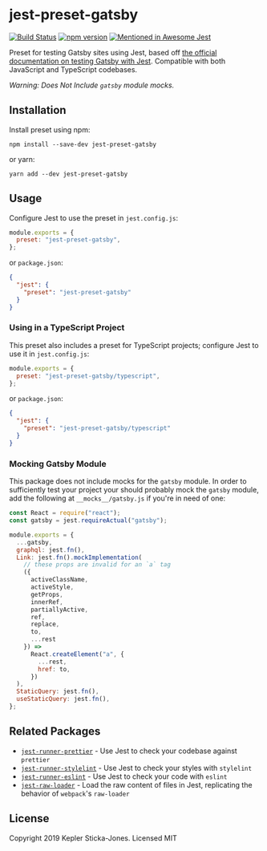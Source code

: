# jest-preset-gatsby

[![Build Status](https://travis-ci.org/keplersj/jest-preset-gatsby.svg?branch=master)](https://travis-ci.org/keplersj/jest-preset-gatsby)
[![npm version](https://badge.fury.io/js/jest-preset-gatsby.svg)](https://badge.fury.io/js/jest-preset-gatsby)
[![Mentioned in Awesome Jest](https://awesome.re/mentioned-badge.svg)](https://github.com/jest-community/awesome-jest)

Preset for testing Gatsby sites using Jest, based off [the official documentation on testing Gatsby with Jest](https://www.gatsbyjs.org/docs/unit-testing/). Compatible with both JavaScript and TypeScript codebases.

_Warning: Does Not Include `gatsby` module mocks._

## Installation

Install preset using npm:

```shell
npm install --save-dev jest-preset-gatsby
```

or yarn:

```shell
yarn add --dev jest-preset-gatsby
```

## Usage

Configure Jest to use the preset in `jest.config.js`:

```js
module.exports = {
  preset: "jest-preset-gatsby",
};
```

or `package.json`:

```json
{
  "jest": {
    "preset": "jest-preset-gatsby"
  }
}
```

### Using in a TypeScript Project

This preset also includes a preset for TypeScript projects; configure Jest to use it in `jest.config.js`:

```js
module.exports = {
  preset: "jest-preset-gatsby/typescript",
};
```

or `package.json`:

```json
{
  "jest": {
    "preset": "jest-preset-gatsby/typescript"
  }
}
```

### Mocking Gatsby Module

This package does not include mocks for the `gatsby` module. In order to sufficiently test your project your should probably mock the `gatsby` module, add the following at `__mocks__/gatsby.js` if you're in need of one:

```js
const React = require("react");
const gatsby = jest.requireActual("gatsby");

module.exports = {
  ...gatsby,
  graphql: jest.fn(),
  Link: jest.fn().mockImplementation(
    // these props are invalid for an `a` tag
    ({
      activeClassName,
      activeStyle,
      getProps,
      innerRef,
      partiallyActive,
      ref,
      replace,
      to,
      ...rest
    }) =>
      React.createElement("a", {
        ...rest,
        href: to,
      })
  ),
  StaticQuery: jest.fn(),
  useStaticQuery: jest.fn(),
};
```

## Related Packages

- [`jest-runner-prettier`](https://github.com/keplersj/jest-runner-prettier) - Use Jest to check your codebase against `prettier`
- [`jest-runner-stylelint`](https://github.com/keplersj/jest-runner-stylelint) - Use Jest to check your styles with `stylelint`
- [`jest-runner-eslint`](https://github.com/jest-community/jest-runner-eslint) - Use Jest to check your code with `eslint`
- [`jest-raw-loader`](https://github.com/keplersj/jest-raw-loader) - Load the raw content of files in Jest, replicating the behavior of `webpack`'s `raw-loader`

## License

Copyright 2019 Kepler Sticka-Jones. Licensed MIT
